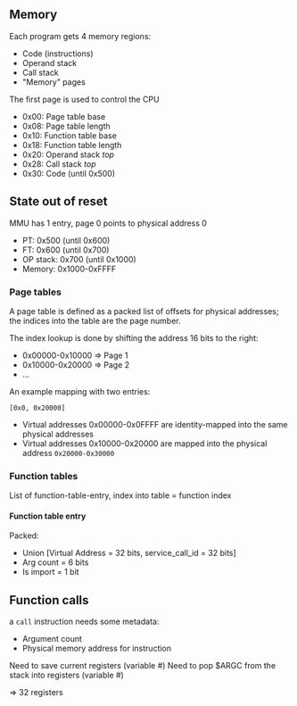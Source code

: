 
## Memory

Each program gets 4 memory regions:
- Code (instructions)
- Operand stack 
- Call stack 
- "Memory" pages

The first page is used to control the CPU

* 0x00: Page table base
* 0x08: Page table length
* 0x10: Function table base
* 0x18: Function table length
* 0x20: Operand stack _top_
* 0x28: Call stack _top_
* 0x30: Code (until 0x500)

## State out of reset

MMU has 1 entry, page 0 points to physical address 0

* PT: 0x500 (until 0x600)
* FT: 0x600 (until 0x700)
* OP stack: 0x700 (until 0x1000)
* Memory: 0x1000-0xFFFF 

### Page tables

A page table is defined as a packed list of offsets for physical addresses; the indices into the table
are the page number.

The index lookup is done by shifting the address 16 bits to the right:

* 0x00000-0x10000 => Page 1
* 0x10000-0x20000 => Page 2
* ...

An example mapping with two entries:

```
[0x0, 0x20000]
```

* Virtual addresses 0x00000-0x0FFFF are identity-mapped into the same physical addresses
* Virtual addresses 0x10000-0x20000 are mapped into the physical address `0x20000-0x30000`

### Function tables

List of function-table-entry, index into table = function index

#### Function table entry

Packed:
* Union [Virtual Address = 32 bits, service_call_id = 32 bits]
* Arg count = 6 bits
* Is import = 1 bit


## Function calls

a `call` instruction needs some metadata:

- Argument count
- Physical memory address for instruction

Need to save current registers (variable #)
Need to pop $ARGC from the stack into registers (variable #)

=> 32 registers
